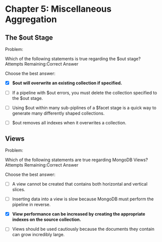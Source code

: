 # Chapter 5: Miscellaneous Aggregation

## The \$out Stage

Problem:

Which of the following statements is true regarding the \$out stage?
Attempts Remaining:Correct Answer

Choose the best answer:

- [x] **\$out will overwrite an existing collection if specified.**

- [ ] If a pipeline with $out errors, you must delete the collection specified to the $out stage.

- [ ] Using $out within many sub-piplines of a $facet stage is a quick way to generate many differently shaped collections.

- [ ] \$out removes all indexes when it overwrites a collection.

## Views

Problem:

Which of the following statements are true regarding MongoDB Views?
Attempts Remaining:Correct Answer

Choose the best answer:

- [ ] A view cannot be created that contains both horizontal and vertical slices.

- [ ] Inserting data into a view is slow because MongoDB must perform the pipeline in reverse.

- [x] **View performance can be increased by creating the appropriate indexes on the source collection.**

- [ ] Views should be used cautiously because the documents they contain can grow incredibly large.
